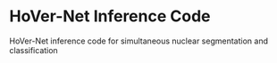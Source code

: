 # HoVer-Net Inference Code

HoVer-Net inference code for simultaneous nuclear segmentation and classification
